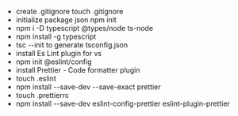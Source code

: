 - create .gitignore  touch .gitignore 
- initialize package json npm init
- npm i -D typescript  @types/node  ts-node
- npm install -g typescript
- tsc --init to generate tsconfig.json
- install Es Lint plugin for vs
-  npm init @eslint/config
- install Prettier - Code formatter plugin
- touch .eslint
- npm install --save-dev --save-exact prettier
- touch .prettierrc
-  npm install --save-dev eslint-config-prettier eslint-plugin-prettier